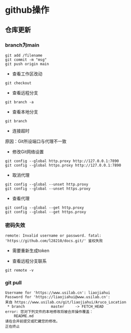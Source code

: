 # github操作

## 仓库更新

### branch为main

```
git add /filename
git commit -m "msg"
git push origin main
```

- 查看工作区改动
```
git checkout
```


- 查看远程分支

```
git branch -a
```

- 查看本地分支

```
git branch
```

- 连接超时

原因：Git所设端口与代理不一致

- 修改Git网络设置

```
git config --global http.proxy http://127.0.0.1:7890 
git config --global https.proxy http://127.0.0.1:7890
```

- 取消代理
```
git config --global --unset http.proxy
git config --global --unset https.proxy
```

- 查看代理

```
git config --global --get http.proxy
git config --global --get https.proxy
```

### 密码失效
```
remote: Invalid username or password. fatal: 'https://github.com/l28210/docs.git/' 鉴权失败
```
- 需要重新生成token

- 查看远程分支联系
```
git remote -v
```

### git pull
```
Username for 'https://www.usilab.cn': liaojiahui
Password for 'https://liaojiahui@www.usilab.cn': 
来自 https://www.usilab.cn/git/liaojiahui/Aruco_Location
 * branch            master     -> FETCH_HEAD
error: 您对下列文件的本地修改将被合并操作覆盖：
	README.md
请在合并前提交或贮藏您的修改。
正在终止
```

